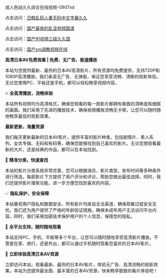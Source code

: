 成人色站久久综合在线视频-0907xd

点击访问：<a href="https://heiliaoow5kzm.pages.dev">日韩乱码人妻无码中文字幕久久</a>

点击访问：<a href="https://heiliaoll4qsx.pages.dev">国产最爽的乱淫视频国语</a>

点击访问：<a href="https://heiliaozj3tjd.pages.dev">国产91视频三级久久国</a>

点击访问：<a href="https://heiliaoxqkkct.pages.dev">国产sm调教视频在线</a>

**高清日本AV免费观看 | 免费、无广告、极速播放**

本站为您提供最新、最热的日本AV高清影片，所有资源均免费提供，支持720P和1080P高清播放。我们承诺无广告、无弹窗，保证您享受流畅、清晰的观影体验。无论您使用PC、平板还是手机，都可以轻松畅享视频内容。

🔥 **全高清播放，流畅体验**

本站所有视频均为高清格式，确保您观看的每一部影片都拥有极致的清晰度和细腻的画面。我们采用了先进的播放技术，确保视频播放流畅无卡顿，让您可以随时随地畅享最佳的观影效果。

**最新更新，海量资源**

我们每天更新最新的日本AV影片，提供丰富的影片种类，包括剧情片、素人系列、女优专辑、无码和有码等，确保您能够找到自己喜欢的影片。无论您想观看最新的大片，还是经典的作品，都可以在本站找到。

🧡 **精准分类，快速查找**

本站的影片分类系统非常完善，您可以根据演员、影片类型、发布时间等多种条件进行筛选。每部影片下方提供了用户评分和评论，帮助您做出最佳选择。同时，我们还提供影片搜索功能，进一步方便您找到喜欢的内容。

✅ **隐私保护，安全保障**

本站重视用户隐私和数据安全，所有影片均来自合法渠道，确保观看过程安全无忧。我们还为用户提供了严格的年龄验证措施，确保未成年用户无法访问平台内容。同时，我们采用加密技术保护用户的个人信息，保障您的隐私。

📱 **全平台支持，随时随地观看**

本站支持PC、手机、平板等多个平台，让您可以随时随地享受高清影片播放。不管是在家、旅行，还是外出，都可以通过手机随时观看您喜欢的日本AV影片。

📣 **立即体验高清日本AV资源**

立即访问本站，观看最新、最热的日本AV影片，体验无广告、高清流畅的观影效果。本站为您提供最全面、最丰富的日本AV资源，快来畅享极致的看片体验吧！

<span style="display:none;">[Canonical link]( https://github.com/45aad/12308 ）</span>
